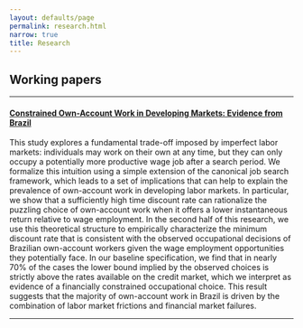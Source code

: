 ```yaml
---
layout: defaults/page
permalink: research.html
narrow: true
title: Research
---
```


## Working papers

<hr>

#### [Constrained Own-Account Work in Developing Markets: Evidence from Brazil](../docs/wp_oaw_discount_rate.pdf)

This study explores a fundamental trade-off imposed by imperfect labor markets: individuals may work on their own at any time, but they can only occupy a potentially more productive wage job after a search period. We formalize this intuition using a simple extension of the canonical job search framework, which leads to a set of implications that can help to explain the prevalence of own-account work in developing labor markets. In particular, we show that a sufficiently high time discount rate can rationalize the puzzling choice of own-account work when it offers a lower instantaneous return relative to wage employment. In the second half of this research, we use this theoretical structure to empirically characterize the minimum discount rate that is consistent with the observed occupational decisions of Brazilian own-account workers given the wage employment opportunities they potentially face. In our baseline specification, we find that in nearly 70% of the cases the lower bound implied by the observed choices is strictly above the rates available on the credit market, which we interpret as evidence of a financially constrained occupational choice. This result suggests that the majority of own-account work in Brazil is driven by the combination of labor market frictions and financial market failures.

<hr>
